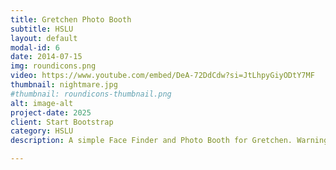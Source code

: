 ```yaml
---
title: Gretchen Photo Booth
subtitle: HSLU
layout: default
modal-id: 6
date: 2014-07-15
img: roundicons.png
video: https://www.youtube.com/embed/DeA-72DdCdw?si=JtLhpyGiyODtY7MF
thumbnail: nightmare.jpg
#thumbnail: roundicons-thumbnail.png
alt: image-alt
project-date: 2025
client: Start Bootstrap
category: HSLU
description: A simple Face Finder and Photo Booth for Gretchen. Warning: This Software will find any face and take a picture, with or without consent!

---
```

